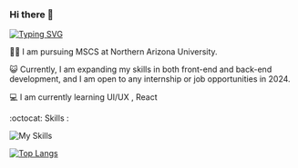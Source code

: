 ### Hi there 👋


[![Typing SVG](https://readme-typing-svg.demolab.com?font=DynaPuff&pause=1000&color=FF7965CB&width=435&lines=Hi%2C+I+am+Kristen+Hsu;Software+Engineer+)](https://git.io/typing-svg)

:woman_technologist: I am pursuing MSCS at Northern Arizona University.

:smiley_cat: Currently, I am expanding my skills in both front-end and back-end development, and I am open to any internship or job opportunities in 2024.

:computer: I am currently learning UI/UX , React


:octocat: Skills :

![My Skills](https://skillicons.dev/icons?i=azure,cs,dotnet,aws,py,git,linux,js,html,css,&perline=5)



[![Top Langs](https://github-readme-stats.vercel.app/api/top-langs/?username=BubuCatt&hide=html&layout=compact&theme=radical)](https://github.com/BubuCatt/github-readme-stats)

